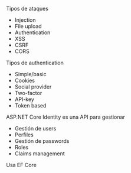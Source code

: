 Tipos de ataques

- Injection
- File upload
- Authentication
- XSS
- CSRF
- CORS

Tipos de authentication

- Simple/basic
- Cookies
- Social provider
- Two-factor
- API-key
- Token based

ASP.NET Core Identity es una API para gestionar

* Gestión de users
* Perfiles
* Gestión de passwords
* Roles
* Claims management

Usa EF Core
